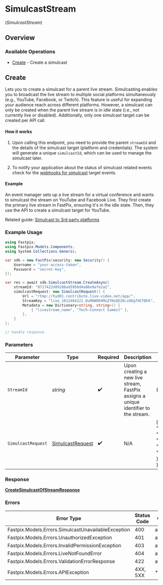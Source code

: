 # SimulcastStream
(*SimulcastStream*)

## Overview

### Available Operations

* [Create](#create) - Create a simulcast

## Create

Lets you to create a simulcast for a parent live stream. Simulcasting enables you to broadcast the live stream to multiple social platforms simultaneously (e.g., YouTube, Facebook, or Twitch). This feature is useful for expanding your audience reach across different platforms. However, a simulcast can only be created when the parent live stream is in idle state (i.e., not currently live or disabled). Additionally, only one simulcast target can be created per API call. 
#### How it works

1. Upon calling this endpoint, you need to provide the parent `streamId` and the details of the simulcast target (platform and credentials). The system will generate a unique `simulcastId`, which can be used to manage the simulcast later. 

2. To notify your application about the status of simulcast related events check for the <a href="https://docs.fastpix.io/docs/webhooks-collection#simulcast-target-events">webhooks for simulcast</a> target events. 

#### Example
An event manager sets up a live stream for a virtual conference and wants to simulcast the stream on YouTube and Facebook Live. They first create the primary live stream in FastPix, ensuring it's in the idle state. Then, they use the API to create a simulcast target for YouTube. 

Related guide: <a href="https://docs.fastpix.io/docs/simulcast-to-3rd-party-platforms">Simulcast to 3rd party platforms</a>

### Example Usage

<!-- UsageSnippet language="csharp" operationID="create-simulcast-of-stream" method="post" path="/live/streams/{streamId}/simulcast" -->
```csharp
using Fastpix;
using Fastpix.Models.Components;
using System.Collections.Generic;

var sdk = new FastPix(security: new Security() {
    Username = "your-access-token",
    Password = "secret-key",
});

var res = await sdk.SimulcastStream.CreateAsync(
    streamId: "8717422d89288ad5958d4a86e9afe2a2",
    simulcastRequest: new SimulcastRequest() {
        Url = "rtmp://hyd01.contribute.live-video.net/app/",
        StreamKey = "live_1012464221_DuM8W004MoZYNxQEZ0czODgfHCFBhk",
        Metadata = new Dictionary<string, string>() {
            { "livestream_name", "Tech-Connect Summit" },
        },
    }
);

// handle response
```

### Parameters

| Parameter                                                                                                                                                                         | Type                                                                                                                                                                              | Required                                                                                                                                                                          | Description                                                                                                                                                                       | Example                                                                                                                                                                           |
| --------------------------------------------------------------------------------------------------------------------------------------------------------------------------------- | --------------------------------------------------------------------------------------------------------------------------------------------------------------------------------- | --------------------------------------------------------------------------------------------------------------------------------------------------------------------------------- | --------------------------------------------------------------------------------------------------------------------------------------------------------------------------------- | --------------------------------------------------------------------------------------------------------------------------------------------------------------------------------- |
| `StreamId`                                                                                                                                                                        | *string*                                                                                                                                                                          | :heavy_check_mark:                                                                                                                                                                | Upon creating a new live stream, FastPix assigns a unique identifier to the stream.                                                                                               | 8717422d89288ad5958d4a86e9afe2a2                                                                                                                                                  |
| `SimulcastRequest`                                                                                                                                                                | [SimulcastRequest](../../Models/Components/SimulcastRequest.md)                                                                                                                   | :heavy_check_mark:                                                                                                                                                                | N/A                                                                                                                                                                               | {<br/>"url": "rtmp://hyd01.contribute.live-video.net/app/",<br/>"streamKey": "live_1012464221_DuM8W004MoZYNxQEZ0czODgfHCFBhk",<br/>"metadata": {<br/>"livestream_name": "Tech-Connect Summit"<br/>}<br/>} |

### Response

**[CreateSimulcastOfStreamResponse](../../Models/Requests/CreateSimulcastOfStreamResponse.md)**

### Errors

| Error Type                                          | Status Code                                         | Content Type                                        |
| --------------------------------------------------- | --------------------------------------------------- | --------------------------------------------------- |
| Fastpix.Models.Errors.SimulcastUnavailableException | 400                                                 | application/json                                    |
| Fastpix.Models.Errors.UnauthorizedException         | 401                                                 | application/json                                    |
| Fastpix.Models.Errors.InvalidPermissionException    | 403                                                 | application/json                                    |
| Fastpix.Models.Errors.LiveNotFoundError             | 404                                                 | application/json                                    |
| Fastpix.Models.Errors.ValidationErrorResponse       | 422                                                 | application/json                                    |
| Fastpix.Models.Errors.APIException                  | 4XX, 5XX                                            | \*/\*                                               |